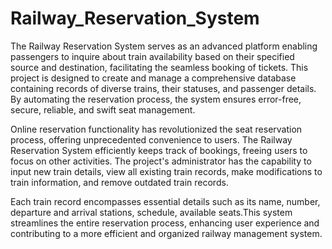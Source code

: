 # Railway_Reservation_System
The Railway Reservation System serves as an advanced platform enabling passengers to inquire
about train availability based on their specified source and destination, facilitating the seamless
booking of tickets. This project is designed to create and manage a comprehensive database
containing records of diverse trains, their statuses, and passenger details. By automating the
reservation process, the system ensures error-free, secure, reliable, and swift seat management.

Online reservation functionality has revolutionized the seat reservation process, offering
unprecedented convenience to users. The Railway Reservation System efficiently keeps track of
bookings, freeing users to focus on other activities. The project's administrator has the capability
to input new train details, view all existing train records, make modifications to train
information, and remove outdated train records.

Each train record encompasses essential details such as its name, number, departure and arrival
stations, schedule, available seats.This system streamlines the entire reservation
process, enhancing user experience and contributing to a more efficient and organized railway
management system.
